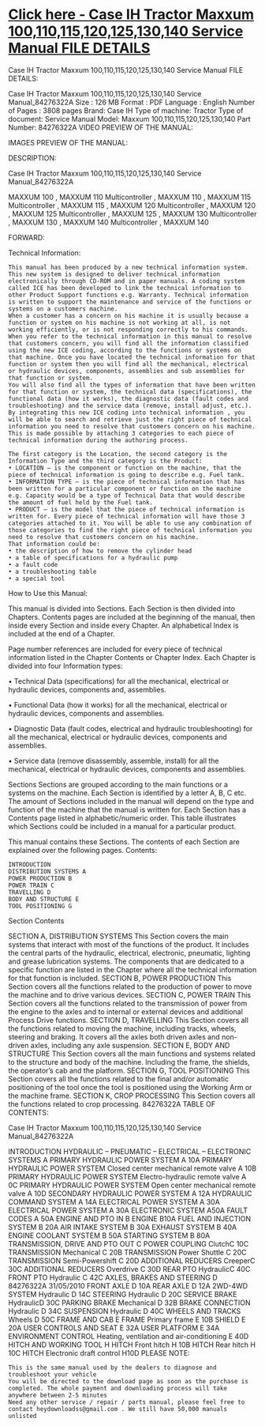 <h1><a href="shorturl.at/nqsJO">Click here - Case IH Tractor Maxxum 100,110,115,120,125,130,140 Service Manual FILE DETAILS</a></h1>


Case IH Tractor Maxxum 100,110,115,120,125,130,140 Service Manual
FILE DETAILS:

Case IH Tractor Maxxum 100,110,115,120,125,130,140 Service Manual_84276322A
Size : 126 MB
Format : PDF
Language : English
Number of Pages : 3808 pages
Brand: Case IH
Type of machine: Tractor
Type of document: Service Manual
Model: Maxxum 100,110,115,120,125,130,140
Part Number: 84276322A
VIDEO PREVIEW OF THE MANUAL:

IMAGES PREVIEW OF THE MANUAL:

DESCRIPTION:

Case IH Tractor Maxxum 100,110,115,120,125,130,140 Service Manual_84276322A

MAXXUM 100 , MAXXUM 110 Multicontroller , MAXXUM 110 , MAXXUM 115
Multicontroller , MAXXUM 115 , MAXXUM 120 Multicontroller , MAXXUM 120 ,
MAXXUM 125 Multicontroller , MAXXUM 125 , MAXXUM 130 Multicontroller ,
MAXXUM 130 , MAXXUM 140 Multicontroller , MAXXUM 140

FORWARD:

Technical Information:

    This manual has been produced by a new technical information system. This new system is designed to deliver technical information electronically through CD-ROM and in paper manuals. A coding system called ICE has been developed to link the technical information to other Product Support functions e.g. Warranty. Technical information is written to support the maintenance and service of the functions or systems on a customers machine.
    When a customer has a concern on his machine it is usually because a function or system on his machine is not working at all, is not working efficiently, or is not responding correctly to his commands. When you refer to the technical information in this manual to resolve that customers concern, you will find all the information classified using the new ICE coding, according to the functions or systems on that machine. Once you have located the technical information for that function or system then you will find all the mechanical, electrical or hydraulic devices, components, assemblies and sub assemblies for that function or system.
    You will also find all the types of information that have been written for that function or system, the technical data (specifications), the functional data (how it works), the diagnostic data (fault codes and troubleshooting) and the service data (remove, install adjust, etc.). By integrating this new ICE coding into technical information , you will be able to search and retrieve just the right piece of technical information you need to resolve that customers concern on his machine. This is made possible by attaching 3 categories to each piece of technical information during the authoring process.

    The first category is the Location, the second category is the Information Type and the third category is the Product:
    • LOCATION – is the component or function on the machine, that the piece of technical information is going to describe e.g. Fuel tank.
    • INFORMATION TYPE – is the piece of technical information that has been written for a particular component or function on the machine e.g. Capacity would be a type of Technical Data that would describe the amount of fuel held by the Fuel tank.
    • PRODUCT – is the model that the piece of technical information is written for. Every piece of technical information will have those 3 categories attached to it. You will be able to use any combination of those categories to find the right piece of technical information you need to resolve that customers concern on his machine.
    That information could be:
    • the description of how to remove the cylinder head
    • a table of specifications for a hydraulic pump
    • a fault code
    • a troubleshooting table
    • a special tool

How to Use this Manual:

This manual is divided into Sections. Each Section is then divided into Chapters. Contents pages are included at the beginning of the manual, then inside every Section and inside every Chapter. An alphabetical Index is included at the end of a Chapter.

Page number references are included for every piece of technical information listed in the Chapter Contents or Chapter Index. Each Chapter is divided into four Information types:

• Technical Data (specifications) for all the mechanical, electrical or hydraulic devices, components and, assemblies.

• Functional Data (how it works) for all the mechanical, electrical or hydraulic devices, components and assemblies.

• Diagnostic Data (fault codes, electrical and hydraulic troubleshooting) for all the mechanical, electrical or hydraulic devices, components and assemblies.

• Service data (remove disassembly, assemble, install) for all the mechanical, electrical or hydraulic devices, components and assemblies.

Sections Sections are grouped according to the main functions or a systems on the machine. Each Section is identified by a letter A, B, C etc. The amount of Sections included in the manual will depend on the type and function of the machine that the manual is written for. Each Section has a Contents page listed in alphabetic/numeric order. This table illustrates which Sections could be included in a manual for a particular product.

This manual contains these Sections. The contents of each Section are explained over the following pages.
Contents:

    INTRODUCTION
    DISTRIBUTION SYSTEMS A
    POWER PRODUCTION B
    POWER TRAIN C
    TRAVELLING D
    BODY AND STRUCTURE E
    TOOL POSITIONING G

Section Contents

SECTION A, DISTRIBUTION SYSTEMS
This Section covers the main systems that interact with most of the functions of the product. It includes the central parts of the hydraulic, electrical, electronic, pneumatic, lighting and grease lubrication systems. The components that are dedicated to a specific function are listed in the Chapter where all the technical information for that function is included.
SECTION B, POWER PRODUCTION
This Section covers all the functions related to the production of power to move the machine and to drive various devices.
SECTION C, POWER TRAIN
This Section covers all the functions related to the transmission of power from the engine to the axles and to internal or external devices and additional Process Drive functions.
SECTION D, TRAVELLING
This Section covers all the functions related to moving the machine, including tracks, wheels, steering and braking. It covers all the axles both driven axles and non-driven axles, including any axle suspension.
SECTION E, BODY AND STRUCTURE
This Section covers all the main functions and systems related to the structure and body of the machine. Including the frame, the shields, the operator’s cab and the platform.
SECTION G, TOOL POSITIONING
This Section covers all the functions related to the final and/or automatic positioning of the tool once the tool is positioned using the Working Arm or the machine frame.
SECTION K, CROP PROCESSING
This Section covers all the functions related to crop processing. 84276322A
TABLE OF CONTENTS:

Case IH Tractor Maxxum 100,110,115,120,125,130,140 Service Manual_84276322A

INTRODUCTION
HYDRAULIC – PNEUMATIC – ELECTRICAL – ELECTRONIC SYSTEMS A
PRIMARY HYDRAULIC POWER SYSTEM A 10A
PRIMARY HYDRAULIC POWER SYSTEM Closed center mechanical remote valve A 10B
PRIMARY HYDRAULIC POWER SYSTEM Electro-hydraulic remote valve A 0C
PRIMARY HYDRAULIC POWER SYSTEM Open center mechanical remote valve A 10D
SECONDARY HYDRAULIC POWER SYSTEM A 12A
HYDRAULIC COMMAND SYSTEM A 14A
ELECTRICAL POWER SYSTEM A 30A
ELECTRICAL POWER SYSTEM A 30A
ELECTRONIC SYSTEM A50A
FAULT CODES A 50A
ENGINE AND PTO IN B
ENGINE B10A
FUEL AND INJECTION SYSTEM B 20A
AIR INTAKE SYSTEM B 30A
EXHAUST SYSTEM B 40A
ENGINE COOLANT SYSTEM B 50A
STARTING SYSTEM B 80A
TRANSMISSION, DRIVE AND PTO OUT C
POWER COUPLING ClutchC 10C
TRANSMISSION Mechanical C 20B
TRANSMISSION Power Shuttle C 20C
TRANSMISSION Semi-Powershift C 20D
ADDITIONAL REDUCERS CreeperC 30C
ADDITIONAL REDUCERS Overdrive C 30D
REAR PTO HydraulicC 40C
FRONT PTO Hydraulic C 42C
AXLES, BRAKES AND STEERING D
84276322A 31/05/2010
FRONT AXLE D 10A
REAR AXLE D 12A
2WD-4WD SYSTEM Hydraulic D 14C
STEERING Hydraulic D 20C
SERVICE BRAKE HydraulicD 30C
PARKING BRAKE Mechanical D 32B
BRAKE CONNECTION Hydraulic D 34C
SUSPENSION Hydraulic D 40C
WHEELS AND TRACKS Wheels D 50C
FRAME AND CAB E
FRAME Primary frame E 10B
SHIELD E 20A
USER CONTROLS AND SEAT E 32A
USER PLATFORM E 34A
ENVIRONMENT CONTROL Heating, ventilation and air-conditioning E 40D
HITCH AND WORKING TOOL H
HITCH Front hitch H 10B
HITCH Rear hitch H 10C
HITCH Electronic draft control H10D
PLEASE NOTE:

    This is the same manual used by the dealers to diagnose and troubleshoot your vehicle
    You will be directed to the download page as soon as the purchase is completed. The whole payment and downloading process will take anywhere between 2-5 minutes
    Need any other service / repair / parts manual, please feel free to contact heydownloadss@gmail.com . We still have 50,000 manuals unlisted

